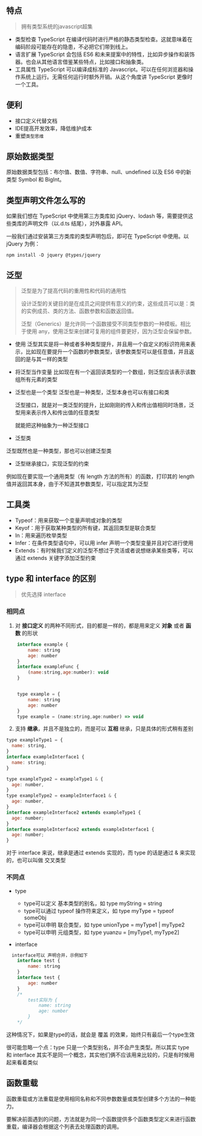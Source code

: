 ## 特点

> 拥有类型系统的javascript超集

- 类型检查
  TypeScript 在编译代码时进行严格的静态类型检查。这就意味着在编码阶段可能存在的隐患，不必把它们带到线上。
- 语言扩展
  TypeScript 会包括 ES6 和未来提案中的特性，比如异步操作和装饰器。也会从其他语言借鉴某些特点，比如接口和抽象类。
- 工具属性
  TypeScript 可以编译成标准的 Javascript。可以在任何浏览器和操作系统上运行。无需任何运行时额外开销。从这个角度讲 TypeScript 更像时一个工具。

## 便利
- 接口定义代替文档
- IDE提高开发效率，降低维护成本
- 重塑`类型思维`

## 原始数据类型

原始数据类型包括：布尔值、数值、字符串、null、undefined 以及 ES6 中的新类型 Symbol 和 BigInt。

## 类型声明文件怎么写的

如果我们想在 TypeScript 中使用第三方类库如 jQuery、lodash 等，需要提供这些类库的声明文件（以.d.ts 结尾），对外暴露 API。

一般我们通过安装第三方类库的类型声明包后，即可在 TypeScript 中使用。以 jQuery 为例：

`npm install -D jquery @types/jquery`

## 泛型

> 泛型是为了提高代码的重用性和代码的通用性
>
> 设计泛型的关键目的是在成员之间提供有意义的约束，这些成员可以是：类的实例成员、类的方法、函数参数和函数返回值。
>
> 泛型（Generics）是允许同一个函数接受不同类型参数的一种模板。相比于使用 any，使用泛型来创建可复用的组件要更好，因为泛型会保留参数。

- 使用
  泛型其实是将一种或者多种类型提升，并且用一个自定义的标识符用来表示，比如现在要提升一个函数的参数类型，该参数类型可以是任意值，并且返回的是与其一样的类型

- 将泛型当作变量
  比如现在有一个返回该类型的一个数组，则泛型应该表示该数组所有元素的类型

- 泛型也是一个类型
  泛型也是一种类型，泛型本身也可以有接口和类

  泛型接口，就是对一类泛型的提升，比如刚刚的传入和传出值相同时场景，泛型用来表示传入和传出值的任意类型

  就能把这种抽象为一种泛型接口

- 泛型类

泛型既然也是一种类型，那也可以创建泛型类

- 泛型继承接口，实现泛型的约束

例如现在要实现一个通用类型（有 length 方法的所有）的函数，打印其的 length 值并返回其本身，由于不知道其参数类型，可以指定其为泛型

## 工具类

- Typeof：用来获取一个变量声明或对象的类型
- Keyof：用于获取某种类型的所有键，其返回类型是联合类型
- In：用来遍历枚举类型
- Infer：在条件类型语句中，可以用 infer 声明一个类型变量并且对它进行使用
- Extends：有时候我们定义的泛型不想过于灵活或者说想继承某些类等，可以通过 extends 关键字添加泛型约束

## type 和 interface 的区别

> 优先选择 interface

### 相同点

1. 对 **接口定义** 的两种不同形式，目的都是一样的，都是用来定义 **对象** 或者 **函数** 的形状

```js
    interface example {
        name: string
        age: number
    }
    interface exampleFunc {
        (name:string,age:number): void
    }


    type example = {
        name: string
        age: number
    }
    type example = (name:string,age:number) => void
```

2. 支持 **继承**，并且不是独立的，而是可以 **互相** 继承，只是具体的形式稍有差别

```js
type exampleType1 = {
  name: string,
}
interface exampleInterface1 {
  name: string;
}

type exampleType2 = exampleType1 & {
  age: number,
}
type exampleType2 = exampleInterface1 & {
  age: number,
}
interface exampleInterface2 extends exampleType1 {
  age: number;
}
interface exampleInterface2 extends exampleInterface1 {
  age: number;
}
```

对于 interface 来说，继承是通过 extends 实现的，而 type 的话是通过 & 来实现的，也可以叫做 交叉类型

### 不同点

- type

  - type可以定义 基本类型的别名，如 type myString = string
  - type可以通过 typeof 操作符来定义，如 type myType = typeof someObj
  - type可以申明 联合类型，如 type unionType = myType1 | myType2
  - type可以申明 元组类型，如 type yuanzu = [myType1, myType2]

- interface

```js
  interface可以 声明合并，示例如下
    interface test {
        name: string
    }
    interface test {
        age: number
    }
    /*
        test实际为 {
            name: string
            age: number
        }
    */
```
这种情况下，如果是type的话，就会是 覆盖 的效果，始终只有最后一个type生效

很可能忽略一个点：type 只是一个类型别名，并不会产生类型。所以其实 type 和 interface 其实不是同一个概念，其实他们俩不应该用来比较的，只是有时候用起来看着类似

## 函数重载

函数重载或方法重载是使用相同名称和不同参数数量或类型创建多个方法的一种能力。

要解决前面遇到的问题，方法就是为同一个函数提供多个函数类型定义来进行函数重载，编译器会根据这个列表去处理函数的调用。
